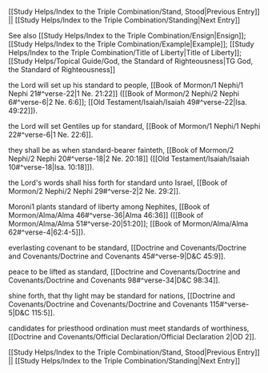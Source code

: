 [[Study Helps/Index to the Triple Combination/Stand, Stood|Previous Entry]]  ||  [[Study Helps/Index to the Triple Combination/Standing|Next Entry]]

 See also [[Study Helps/Index to the Triple Combination/Ensign|Ensign]]; [[Study Helps/Index to the Triple Combination/Example|Example]]; [[Study Helps/Index to the Triple Combination/Title of Liberty|Title of Liberty]]; [[Study Helps/Topical Guide/God, the Standard of Righteousness|TG God, the Standard of Righteousness]]

 the Lord will set up his standard to people, [[Book of Mormon/1 Nephi/1 Nephi 21#^verse-22|1 Ne. 21:22]] ([[Book of Mormon/2 Nephi/2 Nephi 6#^verse-6|2 Ne. 6:6]]; [[Old Testament/Isaiah/Isaiah 49#^verse-22|Isa. 49:22]]).

 the Lord will set Gentiles up for standard, [[Book of Mormon/1 Nephi/1 Nephi 22#^verse-6|1 Ne. 22:6]].

 they shall be as when standard-bearer fainteth, [[Book of Mormon/2 Nephi/2 Nephi 20#^verse-18|2 Ne. 20:18]] ([[Old Testament/Isaiah/Isaiah 10#^verse-18|Isa. 10:18]]).

 the Lord's words shall hiss forth for standard unto Israel, [[Book of Mormon/2 Nephi/2 Nephi 29#^verse-2|2 Ne. 29:2]].

 Moroni1 plants standard of liberty among Nephites, [[Book of Mormon/Alma/Alma 46#^verse-36|Alma 46:36]] ([[Book of Mormon/Alma/Alma 51#^verse-20|51:20]]; [[Book of Mormon/Alma/Alma 62#^verse-4|62:4-5]]).

 everlasting covenant to be standard, [[Doctrine and Covenants/Doctrine and Covenants/Doctrine and Covenants 45#^verse-9|D&C 45:9]].

 peace to be lifted as standard, [[Doctrine and Covenants/Doctrine and Covenants/Doctrine and Covenants 98#^verse-34|D&C 98:34]].

 shine forth, that thy light may be standard for nations, [[Doctrine and Covenants/Doctrine and Covenants/Doctrine and Covenants 115#^verse-5|D&C 115:5]].

 candidates for priesthood ordination must meet standards of worthiness, [[Doctrine and Covenants/Official Declaration/Official Declaration 2|OD 2]].

[[Study Helps/Index to the Triple Combination/Stand, Stood|Previous Entry]]  ||  [[Study Helps/Index to the Triple Combination/Standing|Next Entry]]